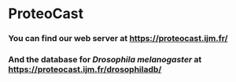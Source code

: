 # ProteoCast


### You can find our web server at https://proteocast.ijm.fr/

### And the database for *Drosophila melanogaster* at  https://proteocast.ijm.fr/drosophiladb/ 

